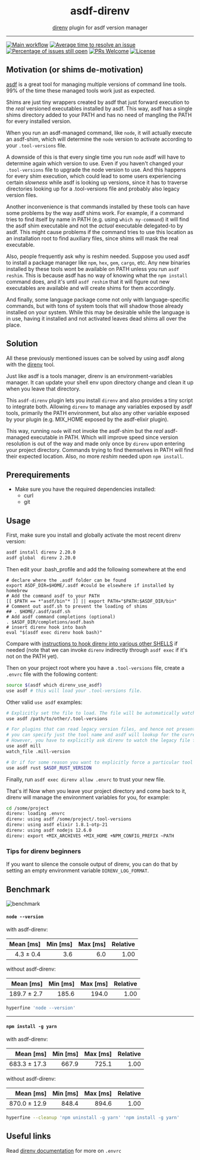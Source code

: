 <div align="center">
<h1>asdf-direnv</h1>
<span><a href="https://direnv.net">direnv</a> plugin for asdf version manager</span>
</div>
<hr />

[![Main workflow](https://github.com/asdf-community/asdf-direnv/workflows/Main%20workflow/badge.svg)](https://github.com/asdf-community/asdf-direnv/actions)
[![Average time to resolve an issue](https://isitmaintained.com/badge/resolution/asdf-community/asdf-direnv.svg)](https://isitmaintained.com/project/asdf-community/asdf-direnv 'Average time to resolve an issue')
[![Percentage of issues still open](https://isitmaintained.com/badge/open/asdf-community/asdf-direnv.svg)](https://isitmaintained.com/project/asdf-community/asdf-direnv 'Percentage of issues still open')
[![PRs Welcome](https://img.shields.io/badge/PRs-welcome-brightgreen.svg)](http://makeapullrequest.com)
[![License](https://img.shields.io/github/license/asdf-community/asdf-direnv?color=brightgreen)](https://github.com/asdf-community/asdf-direnv/blob/master/LICENSE)

## Motivation (or shims de-motivation)

[asdf](https://asdf-vm.com) is a great tool for managing multiple versions of
command line tools. 99% of the time these managed tools work just as expected.

Shims are just tiny wrappers created by asdf that just forward execution to the
_real_ versioned executables installed by asdf. This way, asdf has a single
shims directory added to your PATH and has no need of mangling the PATH for
every installed version.

When you run an asdf-managed command, like `node`, it will actually execute an
asdf-shim, which will determine the `node` version to activate according to your
`.tool-versions` file.

A downside of this is that every single time you run `node` asdf will have to
determine again which version to use. Even if you haven't changed your
`.tool-versions` file to upgrade the node version to use. And this happens for
every shim execution, which could lead to some users experiencing certain
_slowness_ while asdf is looking up versions, since it has to traverse
directories looking up for a .tool-versions file and probably also legacy
version files.

Another inconvenience is that commands installed by these tools can have some
problems by the way asdf shims work. For example, if a command tries to find
itself by name in PATH (e.g. using `which my-command`) it will find the asdf
shim executable and not the _actual_ executable delegated-to by asdf. This might
cause problems if the command tries to use this location as an installation root
to find auxiliary files, since shims will mask the real executable.

Also, people frequently ask why is reshim needed. Suppose you used asdf to
install a package manager like `npm`, `hex`, `gem`, `cargo`, etc. Any new
binaries installed by these tools wont be available on PATH unless you run
`asdf reshim`. This is because asdf has no way of knowing what the `npm install`
command does, and it's until `asdf reshim` that it will figure out new
executables are available and will create shims for them accordingly.

And finally, some language package come not only with language-specific commands, 
but with tons of system tools that will shadow those already installed on your 
system. While this may be desirable while the language is in use, having it 
installed and not activated leaves dead shims all over the place. 

## Solution

All these previously mentioned issues can be solved by using asdf along with the
[direnv](https://direnv.net/) tool.

Just like asdf is a tools manager, direnv is an environment-variables manager.
It can update your shell env upon directory change and clean it up when you
leave that directory.

This `asdf-direnv` plugin lets you install `direnv` and also provides a tiny
script to integrate both. Allowing `direnv` to manage any variables exposed by
asdf tools, primarily the PATH environment, but also any other variable exposed
by your plugin (e.g. MIX_HOME exposed by the asdf-elixir plugin).

This way, running `node` will not invoke the asdf-shim but the _real_
asdf-managed executable in PATH. Which will improve speed since version
resolution is out of the way and made only once by `direnv` upon entering your
project directory. Commands trying to find themselves in PATH will find their
expected location. Also, no more _reshim_ needed upon `npm install`.

## Prerequirements

- Make sure you have the required dependencies installed:
  - curl
  - git

## Usage

First, make sure you install and globally activate the most recent direnv
version:

```bash
asdf install direnv 2.20.0
asdf global  direnv 2.20.0
```

Then edit your .bash_profile and add the following somewhere at the end

```
# declare where the .asdf folder can be found
export ASDF_DIR=$HOME/.asdf #could be elsewhere if installed by homebrew
# Add the command asdf to your PATH
[[ $PATH == *"asdf/bin"* ]] || export PATH="$PATH:$ASDF_DIR/bin"
# Comment out asdf.sh to prevent the loading of shims 
## . $HOME/.asdf/asdf.sh
# Add asdf command completions (optional)
. $ASDF_DIR/completions/asdf.bash
# insert direnv hook into bash
eval "$(asdf exec direnv hook bash)"
```

Compare with
[instructions to hook direnv into various other SHELLS](https://github.com/direnv/direnv/blob/master/docs/hook.md) if needed (note that we can invoke `direnv` indirectly through `asdf exec` if it's not on the PATH yet).


Then on your project root where you have a `.tool-versions` file, create a
`.envrc` file with the following content:

```bash
source $(asdf which direnv_use_asdf)
use asdf # this will load your .tool-versions file.
```

Other valid `use asdf` examples:

```bash
# Explicitly set the file to load. The file will be automatically watched for changes.
use asdf /path/to/other/.tool-versions

# For plugins that can read legacy version files, and hence not present on .tool-versions,
# you can specify just the tool name and asdf will lookup for the current version.
# However, you have to explicitly ask direnv to watch the legacy file for changes.
use asdf mill
watch_file .mill-version

# Or if for some reason you want to explicitly force a particular tool and version
use asdf rust $ASDF_RUST_VERSION
```

Finally, run `asdf exec direnv allow .envrc` to trust your new file.

That's it! Now when you leave your project directory and come back to it, direnv
will manage the environment variables for you, for example:

```bash
cd /some/project
direnv: loading .envrc
direnv: using asdf /some/project/.tool-versions
direnv: using asdf elixir 1.8.1-otp-21
direnv: using asdf nodejs 12.6.0
direnv: export +MIX_ARCHIVES +MIX_HOME +NPM_CONFIG_PREFIX ~PATH
```

### Tips for direnv beginners

If you want to silence the console output of direnv, you can do that by setting
an empty environment variable `DIRENV_LOG_FORMAT`.

## Benchmark

![benchmark](https://user-images.githubusercontent.com/38746192/67657932-8483fb80-f99b-11e9-96d8-3d46d419ea62.png)

#### `node --version`

with asdf-direnv:

| Mean [ms] | Min [ms] | Max [ms] | Relative |
| --------: | -------: | -------: | -------: |
| 4.3 ± 0.4 |      3.6 |      6.0 |     1.00 |

without asdf-direnv:

|   Mean [ms] | Min [ms] | Max [ms] | Relative |
| ----------: | -------: | -------: | -------: |
| 189.7 ± 2.7 |    185.6 |    194.0 |     1.00 |

```bash
hyperfine 'node --version'
```

---

#### `npm install -g yarn`

with asdf-direnv:

|    Mean [ms] | Min [ms] | Max [ms] | Relative |
| -----------: | -------: | -------: | -------: |
| 683.3 ± 17.3 |    667.9 |    725.1 |     1.00 |

without asdf-direnv:

|    Mean [ms] | Min [ms] | Max [ms] | Relative |
| -----------: | -------: | -------: | -------: |
| 870.0 ± 12.9 |    848.4 |    894.6 |     1.00 |

```bash
hyperfine --cleanup 'npm uninstall -g yarn' 'npm install -g yarn'
```

## Useful links

Read [direnv documentation](https://direnv.net/) for more on `.envrc`
